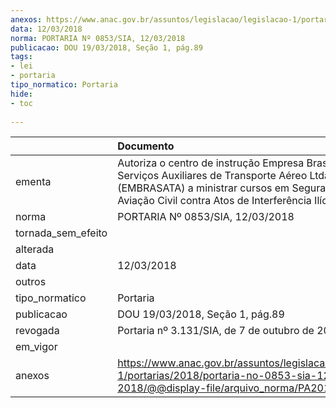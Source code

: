 ```yaml
---
anexos: https://www.anac.gov.br/assuntos/legislacao/legislacao-1/portarias/2018/portaria-no-0853-sia-12-03-2018/@@display-file/arquivo_norma/PA2018-0853.pdf
data: 12/03/2018
norma: PORTARIA Nº 0853/SIA, 12/03/2018
publicacao: DOU 19/03/2018, Seção 1, pág.89
tags:
- lei
- portaria
tipo_normatico: Portaria
hide: 
- toc 
 
---
```


|                    | Documento                                                                                                                                                                                                     |
|:-------------------|:--------------------------------------------------------------------------------------------------------------------------------------------------------------------------------------------------------------|
| ementa             | Autoriza o centro de instrução Empresa Brasileira de Serviços Auxiliares de Transporte Aéreo Ltda. (EMBRASATA) a ministrar cursos em Segurança da Aviação Civil contra Atos de Interferência Ilícita (AVSEC). |
| norma              | PORTARIA Nº 0853/SIA, 12/03/2018                                                                                                                                                                              |
| tornada_sem_efeito |                                                                                                                                                                                                               |
| alterada           |                                                                                                                                                                                                               |
| data               | 12/03/2018                                                                                                                                                                                                    |
| outros             |                                                                                                                                                                                                               |
| tipo_normatico     | Portaria                                                                                                                                                                                                      |
| publicacao         | DOU 19/03/2018, Seção 1, pág.89                                                                                                                                                                               |
| revogada           | Portaria nº 3.131/SIA, de 7 de outubro de 2019.                                                                                                                                                               |
| em_vigor           |                                                                                                                                                                                                               |
| anexos             | https://www.anac.gov.br/assuntos/legislacao/legislacao-1/portarias/2018/portaria-no-0853-sia-12-03-2018/@@display-file/arquivo_norma/PA2018-0853.pdf                                                          |